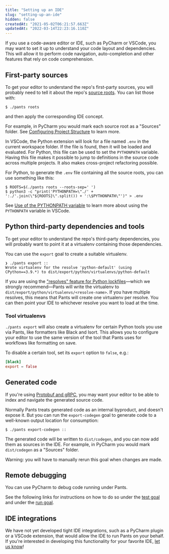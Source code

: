 ```yaml
---
title: "Setting up an IDE"
slug: "setting-up-an-ide"
hidden: false
createdAt: "2021-05-02T06:21:57.663Z"
updatedAt: "2022-03-14T22:23:16.110Z"
---
```

If you use a code-aware editor or IDE, such as PyCharm or VSCode, you may want to set it up to understand your code layout and dependencies. This will allow it to perform code navigation, auto-completion and other features that rely on code comprehension.

First-party sources
-------------------

To get your editor to understand the repo's first-party sources, you will probably need to tell it about the repo's [source roots](doc:source-roots). You can list those with:

```shell
$ ./pants roots
```

and then apply the corresponding IDE concept. 

For example, in PyCharm you would mark each source root as a "Sources" folder. See [Configuring Project Structure](https://www.jetbrains.com/help/pycharm/configuring-project-structure.html) to learn more.

In VSCode, the Python extension will look for a file named `.env` in the current workspace folder. If the file is found, then it will be loaded and evaluated. For Python, this file can be used to set the `PYTHONPATH` variable. Having this file makes it possible to jump to definitions in the source code across multiple projects. It also makes cross-project refactoring possible.

For Python, to generate the `.env` file containing all the source roots, you can use something like this:

```shell
$ ROOTS=$(./pants roots --roots-sep=' ')
$ python3 -c "print('PYTHONPATH=\"./' + ':./'.join(\"${ROOTS}\".split()) + ':\$PYTHONPATH\"')" > .env
```

See [Use of the PYTHONPATH variable](https://code.visualstudio.com/docs/python/environments#_use-of-the-pythonpath-variable) to learn more about using the `PYTHONPATH` variable in VSCode.

Python third-party dependencies and tools
-----------------------------------------

To get your editor to understand the repo's third-party dependencies, you will probably want to point it at a virtualenv containing those dependencies.

You can use the `export` goal to create a suitable virtualenv. 

```
❯ ./pants export ::
Wrote virtualenv for the resolve 'python-default' (using CPython==3.9.*) to dist/export/python/virtualenvs/python-default
```

If you are using the ["resolves" feature for Python lockfiles](doc:python-third-party-dependencies)—which we strongly recommend—Pants will write the virtualenv to `dist/export/python/virtualenvs/<resolve-name>`. If you have multiple resolves, this means that Pants will create one virtualenv per resolve. You can then point your IDE to whichever resolve you want to load at the time.

### Tool virtualenvs

`./pants export` will also create a virtualenv for certain Python tools you use via Pants, like
formatters like Black and Isort. This allows you to configure your editor to use the same version
of the tool that Pants uses for workflows like formatting on save.

To disable a certain tool, set its `export` option to `false`, e.g.:

```toml pants.toml
[black]
export = false
```

Generated code
--------------

If you're using [Protobuf and gRPC](doc:protobuf), you may want your editor to be able to index and navigate the generated source code. 

Normally Pants treats generated code as an internal byproduct, and doesn't expose it. But you can run the `export-codegen` goal to generate code to a well-known output location for consumption:

```shell
$ ./pants export-codegen ::
```

The generated code will be written to `dist/codegen`, and you can now add them as sources in the IDE. For example, in PyCharm you would mark `dist/codegen` as a "Sources" folder. 

Warning: you will have to manually rerun this goal when changes are made.

Remote debugging
----------------

You can use PyCharm to debug code running under Pants. 

See the following links for instructions on how to do so under the [test goal](doc:python-test-goal) and under the [run goal](doc:python-run-goal).

IDE integrations
----------------

We have not yet developed tight IDE integrations, such as a PyCharm plugin or a VSCode extension, that would allow the IDE to run Pants on your behalf. If you're interested in developing this functionality for your favorite IDE, [let us know](doc:the-pants-community)!
